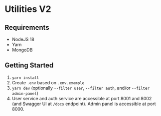 # Utilities V2

## Requirements

- NodeJS 18
- Yarn
- MongoDB

## Getting Started

1. `yarn install`
2. Create `.env` based on `.env.example`
3. `yarn dev` (optionally `--filter user`, `--filter auth`, and/or `--filter admin-panel`)
4. User service and auth service are accessible at port 8001 and 8002 (and Swagger UI at `/docs` endpoint). Admin panel is accessible at port 8000.
